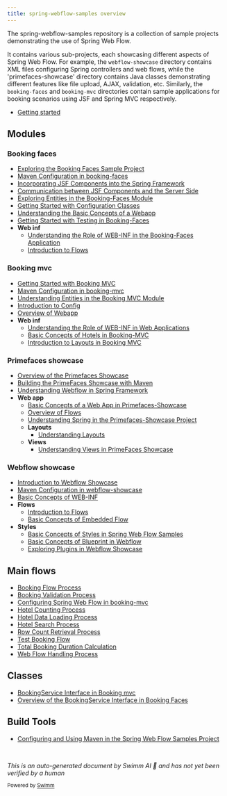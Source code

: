 ```yaml
---
title: spring-webflow-samples overview
---
```

The spring-webflow-samples repository is a collection of sample projects demonstrating the use of Spring Web Flow.

It contains various sub-projects, each showcasing different aspects of Spring Web Flow. For example, the `webflow-showcase` directory contains XML files configuring Spring controllers and web flows, while the 'primefaces-showcase' directory contains Java classes demonstrating different features like file upload, AJAX, validation, etc. Similarly, the `booking-faces` and `booking-mvc` directories contain sample applications for booking scenarios using JSF and Spring MVC respectively.

- <SwmLink doc-title="Getting started">[Getting started](.swm/getting-started.lcmqfuoc.sw.md)</SwmLink>

## Modules

### Booking faces

- <SwmLink doc-title="Exploring the Booking Faces Sample Project">[Exploring the Booking Faces Sample Project](/.swm/exploring-the-booking-faces-sample-project.5k1hbdbz.sw.md)</SwmLink>
- <SwmLink doc-title="Maven Configuration in booking-faces">[Maven Configuration in booking-faces](/.swm/maven-configuration-in-booking-faces.7d0c6ych.sw.md)</SwmLink>
- <SwmLink doc-title="Incorporating JSF Components into the Spring Framework">[Incorporating JSF Components into the Spring Framework](/.swm/incorporating-jsf-components-into-the-spring-framework.uahu8dtp.sw.md)</SwmLink>
- <SwmLink doc-title="Communication between JSF Components and the Server Side">[Communication between JSF Components and the Server Side](/.swm/communication-between-jsf-components-and-the-server-side.4fissfjd.sw.md)</SwmLink>
- <SwmLink doc-title="Exploring Entities in the Booking-Faces Module">[Exploring Entities in the Booking-Faces Module](/.swm/exploring-entities-in-the-booking-faces-module.na4qtb7a.sw.md)</SwmLink>
- <SwmLink doc-title="Getting Started with Configuration Classes">[Getting Started with Configuration Classes](/.swm/getting-started-with-configuration-classes.0kj683u0.sw.md)</SwmLink>
- <SwmLink doc-title="Understanding the Basic Concepts of a Webapp">[Understanding the Basic Concepts of a Webapp](/.swm/understanding-the-basic-concepts-of-a-webapp.3xhhllno.sw.md)</SwmLink>
- <SwmLink doc-title="Getting Started with Testing in Booking-Faces">[Getting Started with Testing in Booking-Faces](/.swm/getting-started-with-testing-in-booking-faces.qni3pr70.sw.md)</SwmLink>
- **Web inf**
  - <SwmLink doc-title="Understanding the Role of WEB-INF in the Booking-Faces Application">[Understanding the Role of WEB-INF in the Booking-Faces Application](/.swm/understanding-the-role-of-web-inf-in-the-booking-faces-application.m76hti7a.sw.md)</SwmLink>
  - <SwmLink doc-title="Introduction to Flows">[Introduction to Flows](/.swm/introduction-to-flows.tefxrqtj.sw.md)</SwmLink>

### Booking mvc

- <SwmLink doc-title="Getting Started with Booking MVC">[Getting Started with Booking MVC](/.swm/getting-started-with-booking-mvc.bb4p4t7i.sw.md)</SwmLink>
- <SwmLink doc-title="Maven Configuration in booking-mvc">[Maven Configuration in booking-mvc](/.swm/maven-configuration-in-booking-mvc.l0gs86gz.sw.md)</SwmLink>
- <SwmLink doc-title="Understanding Entities in the Booking MVC Module">[Understanding Entities in the Booking MVC Module](/.swm/understanding-entities-in-the-booking-mvc-module.hlppwuvf.sw.md)</SwmLink>
- <SwmLink doc-title="Introduction to Config">[Introduction to Config](/.swm/introduction-to-config.rd54gluv.sw.md)</SwmLink>
- <SwmLink doc-title="Overview of Webapp">[Overview of Webapp](/.swm/overview-of-webapp.uevhj0up.sw.md)</SwmLink>
- **Web inf**
  - <SwmLink doc-title="Understanding the Role of WEB-INF in Web Applications">[Understanding the Role of WEB-INF in Web Applications](/.swm/understanding-the-role-of-web-inf-in-web-applications.6a6x6zyp.sw.md)</SwmLink>
  - <SwmLink doc-title="Basic Concepts of Hotels in Booking-MVC">[Basic Concepts of Hotels in Booking-MVC](/.swm/basic-concepts-of-hotels-in-booking-mvc.4l6kq2l6.sw.md)</SwmLink>
  - <SwmLink doc-title="Introduction to Layouts in Booking MVC">[Introduction to Layouts in Booking MVC](/.swm/introduction-to-layouts-in-booking-mvc.65c4ak45.sw.md)</SwmLink>

### Primefaces showcase

- <SwmLink doc-title="Overview of the Primefaces Showcase">[Overview of the Primefaces Showcase](/.swm/overview-of-the-primefaces-showcase.89wuctfi.sw.md)</SwmLink>
- <SwmLink doc-title="Building the PrimeFaces Showcase with Maven">[Building the PrimeFaces Showcase with Maven](/.swm/building-the-primefaces-showcase-with-maven.rcjywjxg.sw.md)</SwmLink>
- <SwmLink doc-title="Understanding Webflow in Spring Framework">[Understanding Webflow in Spring Framework](/.swm/understanding-webflow-in-spring-framework.pl67uen6.sw.md)</SwmLink>
- **Web app**
  - <SwmLink doc-title="Basic Concepts of a Web App in Primefaces-Showcase">[Basic Concepts of a Web App in Primefaces-Showcase](/.swm/basic-concepts-of-a-web-app-in-primefaces-showcase.gho4gck3.sw.md)</SwmLink>
  - <SwmLink doc-title="Overview of Flows">[Overview of Flows](/.swm/overview-of-flows.o5m0bwpp.sw.md)</SwmLink>
  - <SwmLink doc-title="Understanding Spring in the Primefaces-Showcase Project">[Understanding Spring in the Primefaces-Showcase Project](/.swm/understanding-spring-in-the-primefaces-showcase-project.wam76lqv.sw.md)</SwmLink>
  - **Layouts**
    - <SwmLink doc-title="Understanding Layouts">[Understanding Layouts](/.swm/understanding-layouts.fi7axji6.sw.md)</SwmLink>
  - **Views**
    - <SwmLink doc-title="Understanding Views in PrimeFaces Showcase">[Understanding Views in PrimeFaces Showcase](/.swm/understanding-views-in-primefaces-showcase.8yyjy2t8.sw.md)</SwmLink>

### Webflow showcase

- <SwmLink doc-title="Introduction to Webflow Showcase">[Introduction to Webflow Showcase](/.swm/introduction-to-webflow-showcase.b01gg11g.sw.md)</SwmLink>
- <SwmLink doc-title="Maven Configuration in webflow-showcase">[Maven Configuration in webflow-showcase](/.swm/maven-configuration-in-webflow-showcase.kfecu1qf.sw.md)</SwmLink>
- <SwmLink doc-title="Basic Concepts of WEB-INF">[Basic Concepts of WEB-INF](/.swm/basic-concepts-of-web-inf.dmlciih0.sw.md)</SwmLink>
- **Flows**
  - <SwmLink doc-title="Introduction to Flows">[Introduction to Flows](/.swm/introduction-to-flows.pzksxmce.sw.md)</SwmLink>
  - <SwmLink doc-title="Basic Concepts of Embedded Flow">[Basic Concepts of Embedded Flow](/.swm/basic-concepts-of-embedded-flow.gkl7ckei.sw.md)</SwmLink>
- **Styles**
  - <SwmLink doc-title="Basic Concepts of Styles in Spring Web Flow Samples">[Basic Concepts of Styles in Spring Web Flow Samples](/.swm/basic-concepts-of-styles-in-spring-web-flow-samples.c17cne6d.sw.md)</SwmLink>
  - <SwmLink doc-title="Basic Concepts of Blueprint in Webflow">[Basic Concepts of Blueprint in Webflow](/.swm/basic-concepts-of-blueprint-in-webflow.c7c9i5v9.sw.md)</SwmLink>
  - <SwmLink doc-title="Exploring Plugins in Webflow Showcase">[Exploring Plugins in Webflow Showcase](/.swm/exploring-plugins-in-webflow-showcase.bkha45gk.sw.md)</SwmLink>

## Main flows

- <SwmLink doc-title="Booking Flow Process">[Booking Flow Process](/.swm/booking-flow-process.ufa0pqqh.sw.md)</SwmLink>
- <SwmLink doc-title="Booking Validation Process">[Booking Validation Process](/.swm/booking-validation-process.9yd5taqz.sw.md)</SwmLink>
- <SwmLink doc-title="Configuring Spring Web Flow in booking-mvc">[Configuring Spring Web Flow in booking-mvc](/.swm/configuring-spring-web-flow-in-booking-mvc.raittkod.sw.md)</SwmLink>
- <SwmLink doc-title="Hotel Counting Process">[Hotel Counting Process](/.swm/hotel-counting-process.a8sofxvp.sw.md)</SwmLink>
- <SwmLink doc-title="Hotel Data Loading Process">[Hotel Data Loading Process](/.swm/hotel-data-loading-process.vu9gv43v.sw.md)</SwmLink>
- <SwmLink doc-title="Hotel Search Process">[Hotel Search Process](/.swm/hotel-search-process.pph6nl86.sw.md)</SwmLink>
- <SwmLink doc-title="Row Count Retrieval Process">[Row Count Retrieval Process](/.swm/row-count-retrieval-process.a2lj9itv.sw.md)</SwmLink>
- <SwmLink doc-title="Test Booking Flow">[Test Booking Flow](/.swm/test-booking-flow.j7ztpskm.sw.md)</SwmLink>
- <SwmLink doc-title="Total Booking Duration Calculation">[Total Booking Duration Calculation](/.swm/total-booking-duration-calculation.3h3vsedq.sw.md)</SwmLink>
- <SwmLink doc-title="Web Flow Handling Process">[Web Flow Handling Process](/.swm/web-flow-handling-process.ax7s4x6p.sw.md)</SwmLink>

## Classes

- <SwmLink doc-title="BookingService Interface in Booking mvc">[BookingService Interface in Booking mvc](.swm/bookingservice-interface-overview.rpg0j.sw.md)</SwmLink>
- <SwmLink doc-title="Overview of the BookingService Interface in Booking Faces">[Overview of the BookingService Interface in Booking Faces](.swm/overview-of-the-bookingservice-interface.odr69.sw.md)</SwmLink>

## Build Tools

- <SwmLink doc-title="Configuring and Using Maven in the Spring Web Flow Samples Project">[Configuring and Using Maven in the Spring Web Flow Samples Project](/.swm/configuring-and-using-maven-in-the-spring-web-flow-samples-project.5y5v5pi4.sw.md)</SwmLink>

&nbsp;

*This is an auto-generated document by Swimm AI 🌊 and has not yet been verified by a human*

<SwmMeta version="3.0.0" repo-id="Z2l0aHViJTNBJTNBc3ByaW5nLXdlYmZsb3ctc2FtcGxlcyUzQSUzQWdpbGFkbmF2b3Q=" repo-name="spring-webflow-samples"><sup>Powered by [Swimm](https://app.swimm.io/)</sup></SwmMeta>
